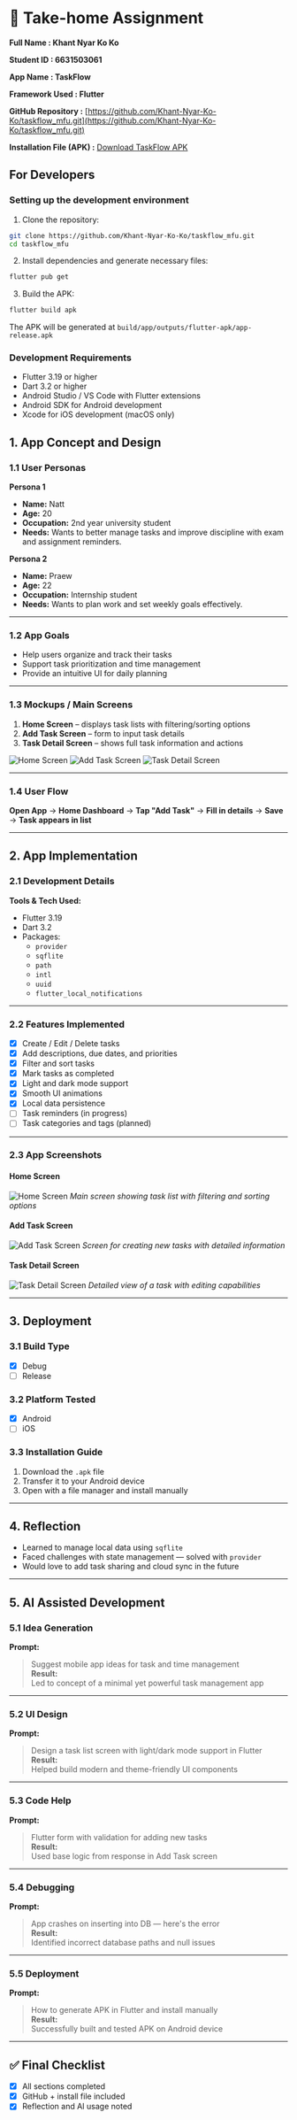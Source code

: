 # 📱 Take-home Assignment
 
**Full Name : Khant Nyar Ko Ko**  

**Student ID : 6631503061** 

**App Name : TaskFlow**

**Framework Used : Flutter**

**GitHub Repository :** [https://github.com/Khant-Nyar-Ko-Ko/taskflow_mfu.git](https://github.com/Khant-Nyar-Ko-Ko/taskflow_mfu.git)

**Installation File (APK) :** [Download TaskFlow APK](build/app/outputs/flutter-apk/app-release.apk)

## For Developers

### Setting up the development environment

1. Clone the repository:
```bash
git clone https://github.com/Khant-Nyar-Ko-Ko/taskflow_mfu.git
cd taskflow_mfu
```

2. Install dependencies and generate necessary files:
```bash
flutter pub get
```

3. Build the APK:
```bash
flutter build apk
```

The APK will be generated at `build/app/outputs/flutter-apk/app-release.apk`

### Development Requirements
- Flutter 3.19 or higher
- Dart 3.2 or higher
- Android Studio / VS Code with Flutter extensions
- Android SDK for Android development
- Xcode for iOS development (macOS only)

## 1. App Concept and Design

### 1.1 User Personas

**Persona 1**  
- **Name:** Natt  
- **Age:** 20  
- **Occupation:** 2nd year university student  
- **Needs:** Wants to better manage tasks and improve discipline with exam and assignment reminders.

**Persona 2**  
- **Name:** Praew  
- **Age:** 22  
- **Occupation:** Internship student  
- **Needs:** Wants to plan work and set weekly goals effectively.

---

### 1.2 App Goals

- Help users organize and track their tasks  
- Support task prioritization and time management  
- Provide an intuitive UI for daily planning

---

### 1.3 Mockups / Main Screens

1. **Home Screen** – displays task lists with filtering/sorting options  
2. **Add Task Screen** – form to input task details  
3. **Task Detail Screen** – shows full task information and actions  

![Home Screen](assets/screenshots/small/home_screen.jpeg)
![Add Task Screen](assets/screenshots/small/add_task_screen.jpeg)
![Task Detail Screen](assets/screenshots/small/task_detail_screen.jpeg)

---

### 1.4 User Flow

**Open App** → **Home Dashboard** → **Tap "Add Task"** → **Fill in details** → **Save** → **Task appears in list**

---

## 2. App Implementation

### 2.1 Development Details

**Tools & Tech Used:**
- Flutter 3.19
- Dart 3.2
- Packages:
  - `provider`
  - `sqflite`
  - `path`
  - `intl`
  - `uuid`
  - `flutter_local_notifications`

---

### 2.2 Features Implemented

- [x] Create / Edit / Delete tasks  
- [x] Add descriptions, due dates, and priorities  
- [x] Filter and sort tasks  
- [x] Mark tasks as completed  
- [x] Light and dark mode support  
- [x] Smooth UI animations  
- [x] Local data persistence  
- [ ] Task reminders (in progress)  
- [ ] Task categories and tags (planned)

---

### 2.3 App Screenshots

#### Home Screen
![Home Screen](assets/screenshots/small/home_screen.jpeg)
*Main screen showing task list with filtering and sorting options*

#### Add Task Screen
![Add Task Screen](assets/screenshots/small/add_task_screen.jpeg)
*Screen for creating new tasks with detailed information*

#### Task Detail Screen
![Task Detail Screen](assets/screenshots/small/task_detail_screen.jpeg)
*Detailed view of a task with editing capabilities*

---

## 3. Deployment

### 3.1 Build Type  
- [x] Debug  
- [ ] Release  

### 3.2 Platform Tested  
- [x] Android  
- [ ] iOS  

### 3.3 Installation Guide

1. Download the `.apk` file  
2. Transfer it to your Android device  
3. Open with a file manager and install manually

---

## 4. Reflection

- Learned to manage local data using `sqflite`  
- Faced challenges with state management — solved with `provider`  
- Would love to add task sharing and cloud sync in the future

---

## 5. AI Assisted Development

### 5.1 Idea Generation  
**Prompt:**  
> Suggest mobile app ideas for task and time management  
**Result:**  
Led to concept of a minimal yet powerful task management app

---

### 5.2 UI Design  
**Prompt:**  
> Design a task list screen with light/dark mode support in Flutter  
**Result:**  
Helped build modern and theme-friendly UI components

---

### 5.3 Code Help  
**Prompt:**  
> Flutter form with validation for adding new tasks  
**Result:**  
Used base logic from response in Add Task screen

---

### 5.4 Debugging  
**Prompt:**  
> App crashes on inserting into DB — here's the error  
**Result:**  
Identified incorrect database paths and null issues

---

### 5.5 Deployment  
**Prompt:**  
> How to generate APK in Flutter and install manually  
**Result:**  
Successfully built and tested APK on Android device

---

## ✅ Final Checklist  
- [x] All sections completed  
- [x] GitHub + install file included  
- [x] Reflection and AI usage noted  
